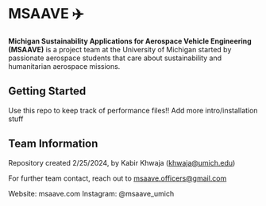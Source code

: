 # MSAAVE ✈️
**Michigan Sustainability Applications for Aerospace Vehicle Engineering (MSAAVE)** is a project team at the University of Michigan started by passionate aerospace students that care about sustainability and humanitarian aerospace missions. 

## Getting Started
Use this repo to keep track of performance files!! Add more intro/installation stuff

## Team Information
Repository created 2/25/2024, by Kabir Khwaja (khwaja@umich.edu)

For further team contact, reach out to msaave.officers@gmail.com

Website: msaave.com
Instagram: @msaave_umich
